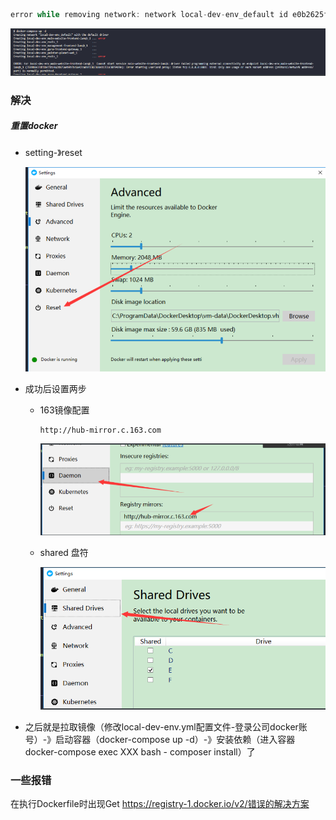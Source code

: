 ```javascript
error while removing network: network local-dev-env_default id e0b2625faadb121d9bf6b57bf9eb6b5c56eeccc3b053f9466c36ab44e5d1c97f has active endpoints
```

![1583805168315](docker.assets/1583805168315.png)

### 解决

##### 重置docker

- setting-》reset

  ![1583805051743](docker.assets/1583805051743.png)

- 成功后设置两步

  - 163镜像配置

    ```
    http://hub-mirror.c.163.com
    ```

    ![1583805064153](docker.assets/1583805064153.png)

  - shared 盘符

    ![1583805074353](docker.assets/1583805074353.png)

- 之后就是拉取镜像（修改local-dev-env.yml配置文件-登录公司docker账号）-》启动容器（docker-compose up -d）-》安装依赖（进入容器docker-compose exec XXX bash  - composer install）了





### 一些报错

在执行Dockerfile时出现Get https://registry-1.docker.io/v2/错误的解决方案